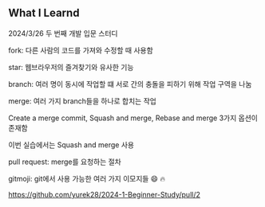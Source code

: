 ## What I Learnd
2024/3/26 두 번째 개발 입문 스터디

fork: 다른 사람의 코드를 가져와 수정할 때 사용함

star: 웹브라우저의 즐겨찾기와 유사한 기능

branch: 여러 명이 동시에 작업할 떄 서로 간의 충돌을 피하기 위해 작업 구역을 나눔

merge: 여러 가지 branch들을 하나로 합치는 작업

Create a merge commit, Squash and merge, Rebase and merge 3가지 옵션이 존재함

이번 실습에서는 Squash and merge 사용

pull request: merge를 요청하는 절차

gitmoji: git에서 사용 가능한 여러 가지 이모지들 :smile: :fire:

<https://github.com/yurek28/2024-1-Beginner-Study/pull/2>